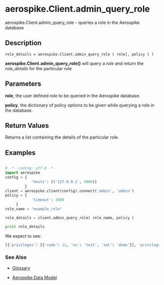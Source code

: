
# aerospike.Client.admin_query_role

aerospike.Client.admin_query_role - queries a role in the Aerospike database

## Description

```
role_details = aerospike.Client.admin_query_role ( role[, policy ] )

```

**aerospike.Client.admin_query_role()** will query a *role* and return the *role_details* for the particular role

## Parameters

**role**, the user defined role to be queried in the Aerospike database.

**policy**, the dictionary of policy options to be given while querying a role in the database.

## Return Values
Returns a list containing the details of the particular role.

## Examples

```python

# -*- coding: utf-8 -*-
import aerospike
config = {
            'hosts': [('127.0.0.1', 3000)]
         }
client = aerospike.client(config).connect('admin', 'admin')
policy = {
            'timeout': 1000
	 }
role_name = "example_role"

role_details = client.admin_query_role( role_name, policy )

print role_details

```

We expect to see:

```python
[{'privileges': [{'code': 11, 'ns': 'test', 'set': 'demo'}], 'privileges_size': 1, 'role': 'example_role'}]
```



### See Also



- [Glossary](http://www.aerospike.com/docs/guide/glossary.html)

- [Aerospike Data Model](http://www.aerospike.com/docs/architecture/data-model.html)
